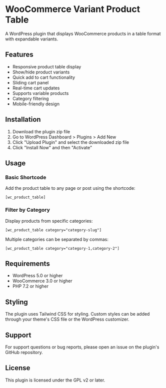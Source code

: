 # WooCommerce Variant Product Table

A WordPress plugin that displays WooCommerce products in a table format with expandable variants.

## Features

- Responsive product table display
- Show/hide product variants
- Quick add to cart functionality
- Sliding cart panel
- Real-time cart updates
- Supports variable products
- Category filtering
- Mobile-friendly design

## Installation

1. Download the plugin zip file
2. Go to WordPress Dashboard > Plugins > Add New
3. Click "Upload Plugin" and select the downloaded zip file
4. Click "Install Now" and then "Activate"

## Usage

### Basic Shortcode

Add the product table to any page or post using the shortcode:

```
[wc_product_table]
```

### Filter by Category

Display products from specific categories:

```
[wc_product_table category="category-slug"]
```

Multiple categories can be separated by commas:

```
[wc_product_table category="category-1,category-2"]
```

## Requirements

- WordPress 5.0 or higher
- WooCommerce 3.0 or higher
- PHP 7.2 or higher

## Styling

The plugin uses Tailwind CSS for styling. Custom styles can be added through your theme's CSS file or the WordPress customizer.

## Support

For support questions or bug reports, please open an issue on the plugin's GitHub repository.

## License

This plugin is licensed under the GPL v2 or later.